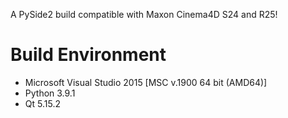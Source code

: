 A PySide2 build compatible with Maxon Cinema4D S24 and R25!


# Build Environment

- Microsoft Visual Studio 2015 [MSC v.1900 64 bit (AMD64)]
- Python 3.9.1
- Qt 5.15.2
